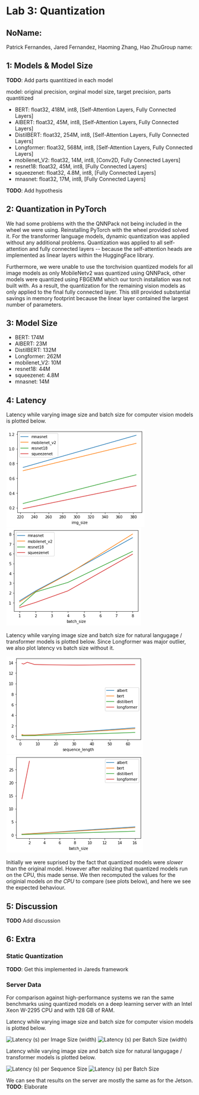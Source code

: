 Lab 3: Quantization
===
NoName:
---
Patrick Fernandes, Jared Fernandez, Haoming Zhang, Hao ZhuGroup name:

1: Models & Model Size
----

**TODO**: Add parts quantitized in each model

model: original precision, orginal model size, target precision, parts quantitized

* BERT: float32, 418M, int8, [Self-Attention Layers, Fully Connected Layers] 
* AlBERT: float32, 45M, int8,  [Self-Attention Layers, Fully Connected Layers] 
* DistilBERT: float32, 254M, int8,  [Self-Attention Layers, Fully Connected Layers] 
* Longformer: float32, 568M, int8,  [Self-Attention Layers, Fully Connected Layers] 
* mobilenet_V2: float32, 14M, int8, [Conv2D, Fully Connected Layers]
* resnet18: float32, 45M, int8, [Fully Connected Layers]
* squeezenet: float32, 4.8M, int8, [Fully Connected Layers]
* mnasnet: float32, 17M, int8, [Fully Connected Layers]

**TODO**: Add hypothesis

2: Quantization in PyTorch
----

We had some problems with the the QNNPack not being included in the wheel we were using. Reinstalling PyTorch with the wheel provided solved it. For the transformer language models, dynamic quantization was applied without any additional problems. Quantization was applied to all self-attention and fully connected layers -- because the self-attention heads are implemented as linear layers within the HuggingFace library.  

Furthermore, we were unable to use the torchvision quantized models for all image models as only MobileNetv2 was quantized using QNNPack, other models were quantized using FBGEMM which our torch installation was not built with.
As a result, the quantization for the remaining vision models as only applied to the final fully connected layer. This still provided substantial savings in memory footprint because the linear layer contained the largest number of parameters.  

3: Model Size
----
* BERT: 174M
* AlBERT: 23M
* DistilBERT: 132M 
* Longformer: 262M
* mobilenet_V2: 10M
* resnet18: 44M
* squeezenet: 4.8M
* mnasnet: 14M

4: Latency
----
Latency while varying image size and batch size for computer vision models is plotted below.

![Latency (s) per Image Size (width)](jetson_vision_imgsize.png)
![Latency (s) per Batch Size (width)](jetson_vision_batchsize.png)


Latency while varying image size and batch size for natural langugage / transformer models is plotted below. 
Since Longformer was major outlier, we also plot latency vs batch size without it.

![Latency (s) per Sequence Size](jetson_language_seql.png)
![Latency (s) per Batch Size](jetson_language_batchsize.png)

Initially we were suprised by the fact that quantized models were *slower* than the original model. 
However after realizing that quantized models run on the CPU, this made sense.
We then recomputed the values for the originial models *on the CPU* to compare (see plots below), and here we see the expected behaviour.


5: Discussion
----

**TODO** Add discussion


6: Extra
----

### Static Quantization

**TODO**: Get this implemented in Jareds framework

### Server Data

For comparison against high-performance systems we ran the same benchmarks using quantized models on a deep learning server with an Intel Xeon W-2295 CPU and with 128 GB of RAM.

Latency while varying image size and batch size for computer vision models is plotted below.

![Latency (s) per Image Size (width)](server_vision_imgsize.png)
![Latency (s) per Batch Size (width)](server_vision_batchsize.png)


Latency while varying image size and batch size for natural langugage / transformer models is plotted below. 

![Latency (s) per Sequence Size](server_language_seql.png)
![Latency (s) per Batch Size](server_language_batchsize.png)

We can see that results on the server are mostly the same as for the Jetson. **TODO**: Elaborate

